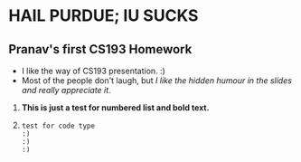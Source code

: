 # HAIL PURDUE; IU SUCKS
## Pranav's first CS193 Homework

- I like the way of CS193 presentation. :)
- Most of the people don't laugh, but _I like the hidden humour in the slides and really appreciate it_.


1. **This is just a test for numbered list and bold text.**
2. ``` code
   test for code type
   :)
   :)
   :)
   ```
